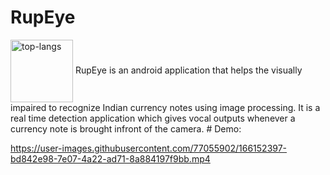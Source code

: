 # RupEye
 <img align="center" src="https://user-images.githubusercontent.com/77055902/166152203-12139044-6758-49a5-98a7-7b47f8433c69.png" alt="top-langs" width="100" height="100"/>
RupEye is an android application that helps the visually impaired to recognize Indian currency notes using image processing.
It is a real time detection application which gives vocal outputs whenever a currency note is brought infront of the camera.
# Demo:


https://user-images.githubusercontent.com/77055902/166152397-bd842e98-7e07-4a22-ad71-8a884197f9bb.mp4

